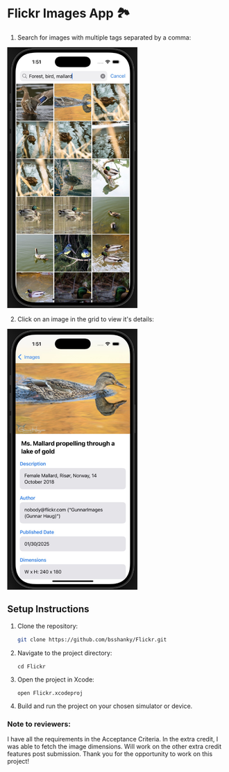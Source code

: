 # Flickr Images App 🏞️

1. Search for images with multiple tags separated by a comma:
<img src="./Screenshots/ImageSearch.jpeg" alt="Getting Started" width="300"/>

2. Click on an image in the grid to view it's details:
<img src="./Screenshots/ImageDetails.jpeg" alt="Getting Started" width="300"/>

## Setup Instructions

1. Clone the repository:
   ```bash
   git clone https://github.com/bsshanky/Flickr.git
   ```
   
2. Navigate to the project directory:
    ```
    cd Flickr
    ```
    
3. Open the project in Xcode:
    ```
    open Flickr.xcodeproj
    ```
    
4. Build and run the project on your chosen simulator or device.

### Note to reviewers:

I have all the requirements in the Acceptance Criteria. In the extra credit, I was able to fetch the image dimensions. Will work on the other extra credit features post submission. Thank you for the opportunity to work on this project!

